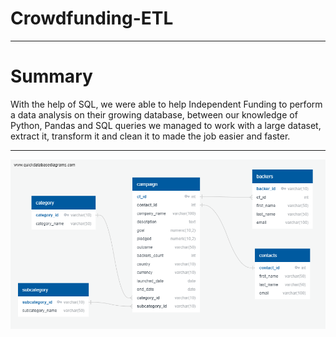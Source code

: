 # Crowdfunding-ETL
________________________________________________________________________________________________________________________________________________________________

# Summary

With the help of SQL, we were able to help Independent Funding to perform a data analysis on their growing database, between our knowledge of Python, Pandas and SQL queries we managed to work with a large dataset, extract it, transform it and clean it to made the job easier and faster.

________________________________________________________________________________________________________________________________________________________________

![image](https://github.com/RodrigoCR25/Crowdfunding-ETL/blob/main/crowdfunding_db_relationships.png)
